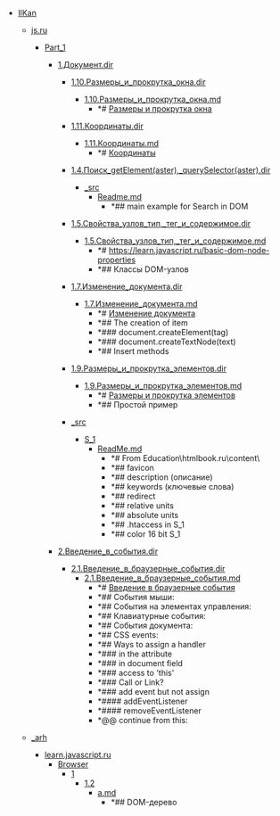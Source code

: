 - <a href = "F:\Node_projects\Node_Way\Education\IlKan\cat.IlKan\dir.IlKan.md">IlKan</a>
    - <a href = "F:\Node_projects\Node_Way\Education\IlKan\js.ru\cat.js.ru\dir.js.ru.md">js.ru</a>
        - <a href = "F:\Node_projects\Node_Way\Education\IlKan\js.ru\Part_1\cat.Part_1\dir.Part_1.md">Part_1</a>
            - <a href = "F:\Node_projects\Node_Way\Education\IlKan\js.ru\Part_1\1.Документ.dir\cat.1.Документ.dir\dir.1.Документ.dir.md">1.Документ.dir</a>
                - <a href = "F:\Node_projects\Node_Way\Education\IlKan\js.ru\Part_1\1.Документ.dir\1.10.Размеры_и_прокрутка_окна.dir\cat.1.10.Размеры_и_прокрутка_окна.dir\dir.1.10.Размеры_и_прокрутка_окна.dir.md">1.10.Размеры_и_прокрутка_окна.dir</a>
                    - <a href = "F:\Node_projects\Node_Way\Education\IlKan\js.ru\Part_1\1.Документ.dir\1.10.Размеры_и_прокрутка_окна.dir\1.10.Размеры_и_прокрутка_окна.md">1.10.Размеры_и_прокрутка_окна.md</a>
                        - *# [Размеры и прокрутка окна](https://learn.javascript.ru/size-and-scroll-window)
                
                - <a href = "F:\Node_projects\Node_Way\Education\IlKan\js.ru\Part_1\1.Документ.dir\1.11.Координаты.dir\cat.1.11.Координаты.dir\dir.1.11.Координаты.dir.md">1.11.Координаты.dir</a>
                    - <a href = "F:\Node_projects\Node_Way\Education\IlKan\js.ru\Part_1\1.Документ.dir\1.11.Координаты.dir\1.11.Координаты.md">1.11.Координаты.md</a>
                        - *# [Координаты](https://learn.javascript.ru/coordinates)
                
                - <a href = "F:\Node_projects\Node_Way\Education\IlKan\js.ru\Part_1\1.Документ.dir\1.4.Поиск_getElement(aster),_querySelector(aster).dir\cat.1.4.Поиск_getElement(aster),_querySelector(aster).dir\dir.1.4.Поиск_getElement(aster),_querySelector(aster).dir.md">1.4.Поиск_getElement(aster),_querySelector(aster).dir</a>
                    - <a href = "F:\Node_projects\Node_Way\Education\IlKan\js.ru\Part_1\1.Документ.dir\1.4.Поиск_getElement(aster),_querySelector(aster).dir\_src\cat._src\dir._src.md">_src</a>
                        - <a href = "F:\Node_projects\Node_Way\Education\IlKan\js.ru\Part_1\1.Документ.dir\1.4.Поиск_getElement(aster),_querySelector(aster).dir\_src\Readme.md">Readme.md</a>
                            - *## main example for Search in DOM
                    
                
                - <a href = "F:\Node_projects\Node_Way\Education\IlKan\js.ru\Part_1\1.Документ.dir\1.5.Свойства_узлов_тип,_тег_и_содержимое.dir\cat.1.5.Свойства_узлов_тип,_тег_и_содержимое.dir\dir.1.5.Свойства_узлов_тип,_тег_и_содержимое.dir.md">1.5.Свойства_узлов_тип,_тег_и_содержимое.dir</a>
                    - <a href = "F:\Node_projects\Node_Way\Education\IlKan\js.ru\Part_1\1.Документ.dir\1.5.Свойства_узлов_тип,_тег_и_содержимое.dir\1.5.Свойства_узлов_тип,_тег_и_содержимое.md">1.5.Свойства_узлов_тип,_тег_и_содержимое.md</a>
                        - *# https://learn.javascript.ru/basic-dom-node-properties
                        - *## Классы DOM-узлов
                
                - <a href = "F:\Node_projects\Node_Way\Education\IlKan\js.ru\Part_1\1.Документ.dir\1.7.Изменение_документа.dir\cat.1.7.Изменение_документа.dir\dir.1.7.Изменение_документа.dir.md">1.7.Изменение_документа.dir</a>
                    - <a href = "F:\Node_projects\Node_Way\Education\IlKan\js.ru\Part_1\1.Документ.dir\1.7.Изменение_документа.dir\1.7.Изменение_документа.md">1.7.Изменение_документа.md</a>
                        - *# [Изменение документа](https://learn.javascript.ru/modifying-document)
                        - *## The creation of item
                        - *### document.createElement(tag)
                        - *### document.createTextNode(text)
                        - *## Insert methods 
                
                - <a href = "F:\Node_projects\Node_Way\Education\IlKan\js.ru\Part_1\1.Документ.dir\1.9.Размеры_и_прокрутка_элементов.dir\cat.1.9.Размеры_и_прокрутка_элементов.dir\dir.1.9.Размеры_и_прокрутка_элементов.dir.md">1.9.Размеры_и_прокрутка_элементов.dir</a>
                    - <a href = "F:\Node_projects\Node_Way\Education\IlKan\js.ru\Part_1\1.Документ.dir\1.9.Размеры_и_прокрутка_элементов.dir\1.9.Размеры_и_прокрутка_элементов.md">1.9.Размеры_и_прокрутка_элементов.md</a>
                        - *# [Размеры и прокрутка элементов](https://learn.javascript.ru/size-and-scroll)
                        - *## Простой пример
                
                - <a href = "F:\Node_projects\Node_Way\Education\IlKan\js.ru\Part_1\1.Документ.dir\_src\cat._src\dir._src.md">_src</a>
                    - <a href = "F:\Node_projects\Node_Way\Education\IlKan\js.ru\Part_1\1.Документ.dir\_src\S_1\cat.S_1\dir.S_1.md">S_1</a>
                        - <a href = "F:\Node_projects\Node_Way\Education\IlKan\js.ru\Part_1\1.Документ.dir\_src\S_1\ReadMe.md">ReadMe.md</a>
                            - *# From  Education\htmlbook.ru\content\
                            - *## favicon 
                            - *## description (описание)
                            - *## keywords (ключевые слова)
                            - *## redirect 
                            - *## relative units
                            - *## absolute units 
                            - *## .htaccess in S_1
                            - *## color 16 bit S_1
                    
                
            
            - <a href = "F:\Node_projects\Node_Way\Education\IlKan\js.ru\Part_1\2.Введение_в_события.dir\cat.2.Введение_в_события.dir\dir.2.Введение_в_события.dir.md">2.Введение_в_события.dir</a>
                - <a href = "F:\Node_projects\Node_Way\Education\IlKan\js.ru\Part_1\2.Введение_в_события.dir\2.1.Введение_в_браузерные_события.dir\cat.2.1.Введение_в_браузерные_события.dir\dir.2.1.Введение_в_браузерные_события.dir.md">2.1.Введение_в_браузерные_события.dir</a>
                    - <a href = "F:\Node_projects\Node_Way\Education\IlKan\js.ru\Part_1\2.Введение_в_события.dir\2.1.Введение_в_браузерные_события.dir\2.1.Введение_в_браузерные_события.md">2.1.Введение_в_браузерные_события.md</a>
                        - *# [Введение в браузерные события](https://learn.javascript.ru/introduction-browser-events)
                        - *## События мыши:
                        - *## События на элементах управления:
                        - *## Клавиатурные события:
                        - *## События документа:
                        - *## CSS events:
                        - *## Ways to assign a handler
                        - *### in the attribute 
                        - *### in document field 
                        - *### access to 'this'
                        - *### Call or Link?
                        - *### add event but not assign 
                        - *#### addEventListener
                        - *#### removeEventListener
                        - *@@ continue from this: 
                
            
        
    
    - <a href = "F:\Node_projects\Node_Way\Education\IlKan\_arh\cat._arh\dir._arh.md">_arh</a>
        - <a href = "F:\Node_projects\Node_Way\Education\IlKan\_arh\learn.javascript.ru\cat.learn.javascript.ru\dir.learn.javascript.ru.md">learn.javascript.ru</a>
            - <a href = "F:\Node_projects\Node_Way\Education\IlKan\_arh\learn.javascript.ru\Browser\cat.Browser\dir.Browser.md">Browser</a>
                - <a href = "F:\Node_projects\Node_Way\Education\IlKan\_arh\learn.javascript.ru\Browser\1\cat.1\dir.1.md">1</a>
                    - <a href = "F:\Node_projects\Node_Way\Education\IlKan\_arh\learn.javascript.ru\Browser\1\1.2\cat.1.2\dir.1.2.md">1.2</a>
                        - <a href = "F:\Node_projects\Node_Way\Education\IlKan\_arh\learn.javascript.ru\Browser\1\1.2\a.md">a.md</a>
                            - *## DOM-дерево
                    
                
            
        
    
